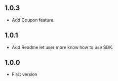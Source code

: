 ## 1.0.3
* Add Coupon feature.
## 1.0.1
* Add Readme let user more know how to use SDK.
## 1.0.0
* First version